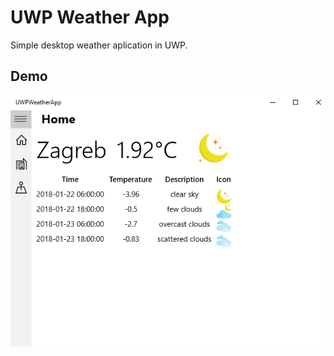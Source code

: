 # UWP Weather App
Simple desktop weather aplication in UWP.

## Demo

![demo](https://github.com/anapandza/UWPWeatherApp/blob/master/UWP%20Weather%20App%20Demo.png?raw=true "Demo")
